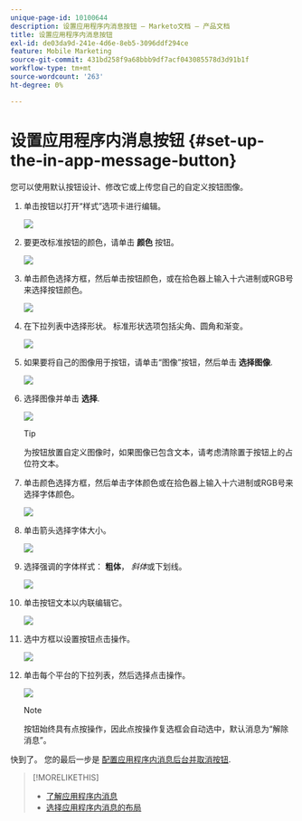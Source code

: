 ```yaml
---
unique-page-id: 10100644
description: 设置应用程序内消息按钮 — Marketo文档 — 产品文档
title: 设置应用程序内消息按钮
exl-id: de03da9d-241e-4d6e-8eb5-3096ddf294ce
feature: Mobile Marketing
source-git-commit: 431bd258f9a68bbb9df7acf043085578d3d91b1f
workflow-type: tm+mt
source-wordcount: '263'
ht-degree: 0%

---
```


# 设置应用程序内消息按钮 {#set-up-the-in-app-message-button}

您可以使用默认按钮设计、修改它或上传您自己的自定义按钮图像。

1. 单击按钮以打开“样式”选项卡进行编辑。

   ![](assets/image2016-5-6-15-3a6-3a55.png)

1. 要更改标准按钮的颜色，请单击 **颜色** 按钮。

   ![](assets/image2016-5-6-15-3a10-3a38.png)

1. 单击颜色选择方框，然后单击按钮颜色，或在拾色器上输入十六进制或RGB号来选择按钮颜色。

   ![](assets/image2016-5-6-15-3a14-3a8.png)

1. 在下拉列表中选择形状。 标准形状选项包括尖角、圆角和渐变。

   ![](assets/image2016-5-6-15-3a16-3a26.png)

1. 如果要将自己的图像用于按钮，请单击“图像”按钮，然后单击 **选择图像**.

   ![](assets/image2016-5-6-15-3a18-3a18.png)

1. 选择图像并单击 **选择**.

   ![](assets/image2016-5-6-16-3a36-3a0.png)

   >[!TIP]
   >
   >为按钮放置自定义图像时，如果图像已包含文本，请考虑清除置于按钮上的占位符文本。

1. 单击颜色选择方框，然后单击字体颜色或在拾色器上输入十六进制或RGB号来选择字体颜色。

   ![](assets/image2016-5-6-16-3a39-3a4.png)

1. 单击箭头选择字体大小。

   ![](assets/image2016-5-6-16-3a41-3a52.png)

1. 选择强调的字体样式： **粗体**， _斜体_&#x200B;或下划线。

   ![](assets/image2016-5-6-16-3a43-3a47.png)

1. 单击按钮文本以内联编辑它。

   ![](assets/image2016-5-6-16-3a46-3a17.png)

1. 选中方框以设置按钮点击操作。

   ![](assets/image2016-5-6-16-3a47-3a54.png)

1. 单击每个平台的下拉列表，然后选择点击操作。

   ![](assets/image2016-5-6-16-3a49-3a40.png)

   >[!NOTE]
   >
   >按钮始终具有点按操作，因此点按操作复选框会自动选中，默认消息为“解除消息”。

快到了。 您的最后一步是 [配置应用程序内消息后台并取消按钮](/help/marketo/product-docs/mobile-marketing/in-app-messages/creating-in-app-messages/set-up-the-in-app-message-background.md).

>[!MORELIKETHIS]
>
>* [了解应用程序内消息](/help/marketo/product-docs/mobile-marketing/in-app-messages/understanding-in-app-messages.md)
>* [选择应用程序内消息的布局](/help/marketo/product-docs/mobile-marketing/in-app-messages/creating-in-app-messages/choose-a-layout-for-your-in-app-message.md)
